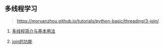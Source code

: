 ## 多线程学习
> https://morvanzhou.github.io/tutorials/python-basic/threading/3-join/

1. [多线程简介与基本用法](./多线程简介.md)

2. [join的功能](./join的功能.md)